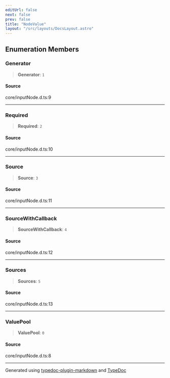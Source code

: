 ```yaml
---
editUrl: false
next: false
prev: false
title: "NodeValue"
layout: "/src/layouts/DocsLayout.astro"
---
```


## Enumeration Members

### Generator

> **Generator**: `1`

#### Source

core/inputNode.d.ts:9

***

### Required

> **Required**: `2`

#### Source

core/inputNode.d.ts:10

***

### Source

> **Source**: `3`

#### Source

core/inputNode.d.ts:11

***

### SourceWithCallback

> **SourceWithCallback**: `4`

#### Source

core/inputNode.d.ts:12

***

### Sources

> **Sources**: `5`

#### Source

core/inputNode.d.ts:13

***

### ValuePool

> **ValuePool**: `0`

#### Source

core/inputNode.d.ts:8

***

Generated using [typedoc-plugin-markdown](https://www.npmjs.com/package/typedoc-plugin-markdown) and [TypeDoc](https://typedoc.org/)
